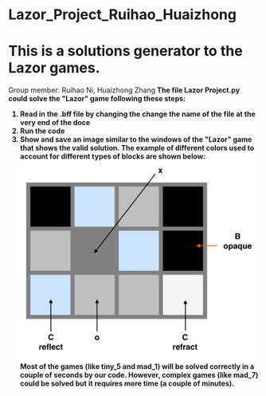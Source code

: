 # Lazor_Project_Ruihao_Huaizhong
# This is a solutions generator to the Lazor games.
Group member: Ruihao Ni, Huaizhong Zhang<b/>
The file Lazor Project.py could solve the "Lazor" game following these steps:<b>
1) Read in the .bff file by changing the change the name of the file at the very end of the doce<b>
2) Run the code<b>
3) Show and save an image similar to the windows of the "Lazor" game that shows the valid solution.<b>
The example of different colors used to account for different types of blocks are shown below:<b>
![Image text](https://github.com/arthurzhang434/Lazor_Project_Ruihao_Huaizhong/blob/master/sample.png)<b>
Most of the games (like tiny_5 and mad_1) will be solved correctly in a couple of seconds by our code.<b>
However, complex games (like mad_7) could be solved but it requires more time (a couple of minutes).<b>
